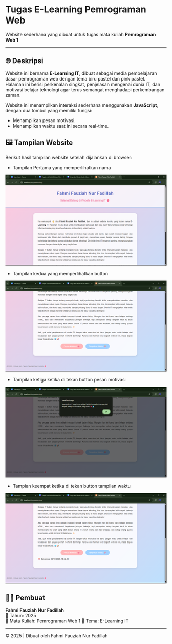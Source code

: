 # Tugas E-Learning Pemrograman Web

Website sederhana yang dibuat untuk tugas mata kuliah **Pemrograman Web 1**

---

## 🌐 Deskripsi

Website ini bernama **E-Learning IT**, dibuat sebagai media pembelajaran dasar pemrograman web dengan tema biru pastel dan pink pastel.  
Halaman ini berisi perkenalan singkat, penjelasan mengenai dunia IT, dan motivasi belajar teknologi agar terus semangat menghadapi perkembangan zaman.  

Website ini menampilkan interaksi sederhana menggunakan **JavaScript**, dengan dua tombol yang memiliki fungsi:
- Menampilkan pesan motivasi.
- Menampilkan waktu saat ini secara real-time.



## 🖼️ Tampilan Website

Berikut hasil tampilan website setelah dijalankan di browser:
- Tampilan Pertama yang memperlihatkan nama

![Tampilan 1](./assets/screenshot1.png)

- Tampilan kedua yang memperlihatkan button
  
![Tampilan 2](./assets/screenshot2.png)

- Tampilan ketiga ketika di tekan button pesan motivasi
  
![Tampilan 3](./assets/screenshot3.png)

- Tampian keempat ketika di tekan button tampilan waktu
  
![Tampilan 4](./assets/screenshot4.png)

## 👩‍💻 Pembuat
**Fahmi Fauziah Nur Fadillah**  
📅 Tahun: 2025  
📘 Mata Kuliah: Pemrograman Web 1
🌸 Tema: E-Learning IT

---

© 2025 | Dibuat oleh Fahmi Fauziah Nur Fadillah
